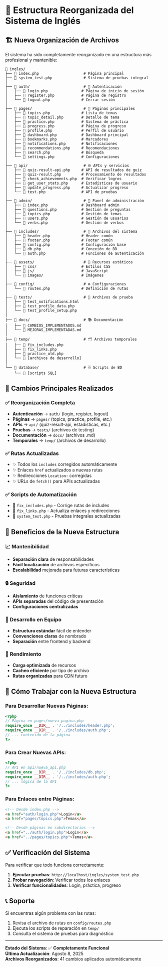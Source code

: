 # 📁 Estructura Reorganizada del Sistema de Inglés

## 🏗️ Nueva Organización de Archivos

El sistema ha sido completamente reorganizado en una estructura más profesional y mantenible:

```
📂 ingles/
├── 📄 index.php                    # Página principal
├── 📄 system_test.php              # Sistema de pruebas integral
│
├── 📂 auth/                        # 🔐 Autenticación
│   ├── 📄 login.php               # Página de inicio de sesión
│   ├── 📄 register.php            # Página de registro
│   └── 📄 logout.php              # Cerrar sesión
│
├── 📂 pages/                       # 📱 Páginas principales
│   ├── 📄 topics.php              # Lista de temas
│   ├── 📄 topic_detail.php        # Detalle de tema
│   ├── 📄 practice.php            # Sistema de práctica
│   ├── 📄 progress.php            # Página de progreso
│   ├── 📄 profile.php             # Perfil de usuario
│   ├── 📄 dashboard.php           # Dashboard principal
│   ├── 📄 bookmarks.php           # Marcadores
│   ├── 📄 notifications.php       # Notificaciones
│   ├── 📄 recommendations.php     # Recomendaciones
│   ├── 📄 search.php              # Búsqueda
│   └── 📄 settings.php            # Configuraciones
│
├── 📂 api/                         # 🌐 APIs y servicios
│   ├── 📄 quiz-result-api.php     # API de resultados de quiz
│   ├── 📄 quiz-result.php         # Procesamiento de resultados
│   ├── 📄 check_achievements.php  # Verificar logros
│   ├── 📄 get_user_stats.php      # Estadísticas de usuario
│   ├── 📄 update_progress.php     # Actualizar progreso
│   └── 📄 test.php                # API de pruebas
│
├── 📂 admin/                       # 👑 Panel de administración
│   ├── 📄 index.php               # Dashboard admin
│   ├── 📄 questions.php           # Gestión de preguntas
│   ├── 📄 topics.php              # Gestión de temas
│   ├── 📄 users.php               # Gestión de usuarios
│   └── 📄 verbs.php               # Gestión de verbos
│
├── 📂 includes/                    # 🔧 Archivos del sistema
│   ├── 📄 header.php              # Header común
│   ├── 📄 footer.php              # Footer común
│   ├── 📄 config.php              # Configuración base
│   ├── 📄 db.php                  # Conexión de BD
│   └── 📄 auth.php                # Funciones de autenticación
│
├── 📂 assets/                      # 🎨 Recursos estáticos
│   ├── 📂 css/                    # Estilos CSS
│   ├── 📂 js/                     # JavaScript
│   └── 📂 images/                 # Imágenes
│
├── 📂 config/                      # ⚙️ Configuraciones
│   └── 📄 routes.php              # Definición de rutas
│
├── 📂 tests/                       # 🧪 Archivos de prueba
│   ├── 📄 test_notifications.html
│   ├── 📄 test_profile_data.php
│   └── 📄 test_profile_setup.php
│
├── 📂 docs/                        # 📚 Documentación
│   ├── 📄 CAMBIOS_IMPLEMENTADOS.md
│   └── 📄 MEJORAS_IMPLEMENTADAS.md
│
├── 📂 temp/                        # 🗂️ Archivos temporales
│   ├── 📄 fix_includes.php
│   ├── 📄 fix_links.php
│   ├── 📄 practice_old.php
│   └── 📄 [archivos de desarrollo]
│
└── 📂 database/                    # 🗄️ Scripts de BD
    └── 📄 [scripts SQL]
```

## 🔄 Cambios Principales Realizados

### ✅ **Reorganización Completa**
- **Autenticación** → `auth/` (login, register, logout)
- **Páginas** → `pages/` (topics, practice, profile, etc.)
- **APIs** → `api/` (quiz-result-api, estadísticas, etc.)
- **Pruebas** → `tests/` (archivos de testing)
- **Documentación** → `docs/` (archivos .md)
- **Temporales** → `temp/` (archivos de desarrollo)

### ✅ **Rutas Actualizadas**
- ✨ Todos los `includes` corregidos automáticamente
- ✨ Enlaces `href` actualizados a nuevas rutas
- ✨ Redirecciones `Location:` corregidas
- ✨ URLs de `fetch()` para APIs actualizadas

### ✅ **Scripts de Automatización**
- 🤖 `fix_includes.php` - Corrige rutas de includes
- 🤖 `fix_links.php` - Actualiza enlaces y redirecciones
- 🧪 `system_test.php` - Pruebas integrales actualizadas

## 🎯 Beneficios de la Nueva Estructura

### 📈 **Mantenibilidad**
- **Separación clara** de responsabilidades
- **Fácil localización** de archivos específicos
- **Escalabilidad** mejorada para futuras características

### 🔒 **Seguridad**
- **Aislamiento** de funciones críticas
- **APIs separadas** del código de presentación
- **Configuraciones centralizadas**

### 👥 **Desarrollo en Equipo**
- **Estructura estándar** fácil de entender
- **Convenciones claras** de nombrado
- **Separación** entre frontend y backend

### 🚀 **Rendimiento**
- **Carga optimizada** de recursos
- **Cacheo eficiente** por tipo de archivo
- **Rutas organizadas** para CDN futuro

## 🔧 Cómo Trabajar con la Nueva Estructura

### **Para Desarrollar Nuevas Páginas:**
```php
<?php
// Página en pages/nueva_pagina.php
require_once __DIR__ . '/../includes/header.php';
require_once __DIR__ . '/../includes/auth.php';
// ... contenido de la página
?>
```

### **Para Crear Nuevas APIs:**
```php
<?php
// API en api/nueva_api.php
require_once __DIR__ . '/../includes/db.php';
require_once __DIR__ . '/../includes/auth.php';
// ... lógica de la API
?>
```

### **Para Enlaces entre Páginas:**
```html
<!-- Desde index.php -->
<a href="auth/login.php">Login</a>
<a href="pages/topics.php">Temas</a>

<!-- Desde páginas en subdirectorios -->
<a href="../auth/login.php">Login</a>
<a href="../pages/topics.php">Temas</a>
```

## ✅ Verificación del Sistema

Para verificar que todo funciona correctamente:

1. **Ejecutar pruebas**: `http://localhost/ingles/system_test.php`
2. **Probar navegación**: Verificar todos los enlaces
3. **Verificar funcionalidades**: Login, práctica, progreso

## 📞 Soporte

Si encuentras algún problema con las rutas:
1. Revisa el archivo de rutas en `config/routes.php`
2. Ejecuta los scripts de reparación en `temp/`
3. Consulta el sistema de pruebas para diagnóstico

---

**Estado del Sistema**: ✅ **Completamente Funcional**  
**Última Actualización**: Agosto 8, 2025  
**Archivos Reorganizados**: 41 cambios aplicados automáticamente
